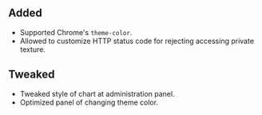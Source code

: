 ## Added

- Supported Chrome's `theme-color`.
- Allowed to customize HTTP status code for rejecting accessing private texture.

## Tweaked

- Tweaked style of chart at administration panel.
- Optimized panel of changing theme color.
